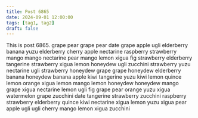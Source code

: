 ```yaml
---
title: Post 6865
date: 2024-09-01 12:00:00
tags: [tag1, tag2]
draft: false
---
```

This is post 6865.
grape
pear
grape
pear
date
grape
apple
ugli
elderberry
banana
yuzu
elderberry
cherry
apple
nectarine
raspberry
strawberry
mango
mango
nectarine
pear
mango
lemon
xigua
fig
strawberry
elderberry
tangerine
strawberry
xigua
lemon
honeydew
ugli
zucchini
strawberry
yuzu
nectarine
ugli
strawberry
honeydew
grape
grape
honeydew
elderberry
banana
honeydew
banana
apple
kiwi
tangerine
yuzu
kiwi
lemon
quince
lemon
orange
xigua
lemon
mango
lemon
honeydew
honeydew
mango
grape
xigua
nectarine
lemon
ugli
fig
grape
pear
orange
yuzu
xigua
watermelon
grape
zucchini
date
tangerine
strawberry
zucchini
raspberry
strawberry
elderberry
quince
kiwi
nectarine
xigua
lemon
yuzu
xigua
pear
apple
ugli
ugli
cherry
mango
lemon
xigua
zucchini
